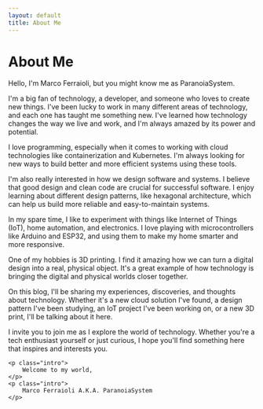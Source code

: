```yaml
---
layout: default
title: About Me
---
```


<div class="post">
	<h1 class="pageTitle">About Me</h1>
	<p class="intro">Hello, I'm Marco Ferraioli, but you might know me as ParanoiaSystem.</p>
	<p>
		I'm a big fan of technology, a developer, and someone who loves to create new things. I've been lucky to work in many different areas of technology, and each one has taught me something new. I've learned how technology changes the way we live and work, and I'm always amazed by its power and potential.
	</p>
	<p>
		I love programming, especially when it comes to working with cloud technologies like containerization and Kubernetes. I'm always looking for new ways to build better and more efficient systems using these tools.
	</p>
	<p>
		I'm also really interested in how we design software and systems. I believe that good design and clean code are crucial for successful software. I enjoy learning about different design patterns, like hexagonal architecture, which can help us build more reliable and easy-to-maintain systems.
	</p>
	<p>
		In my spare time, I like to experiment with things like Internet of Things (IoT), home automation, and electronics. I love playing with microcontrollers like Arduino and ESP32, and using them to make my home smarter and more responsive.
	</p>
	<p>
		One of my hobbies is 3D printing. I find it amazing how we can turn a digital design into a real, physical object. It's a great example of how technology is bringing the digital and physical worlds closer together.
	</p>
	<p>
		On this blog, I'll be sharing my experiences, discoveries, and thoughts about technology. Whether it's a new cloud solution I've found, a design pattern I've been studying, an IoT project I've been working on, or a new 3D print, I'll be talking about it here.
	</p>
	<p>
		I invite you to join me as I explore the world of technology. Whether you're a tech enthusiast yourself or just curious, I hope you'll find something here that inspires and interests you.
	</p>

	<p class="intro">
		Welcome to my world,
	</p>
	<p class="intro">
		Marco Ferraioli A.K.A. ParanoiaSystem
	</p>


</div>
